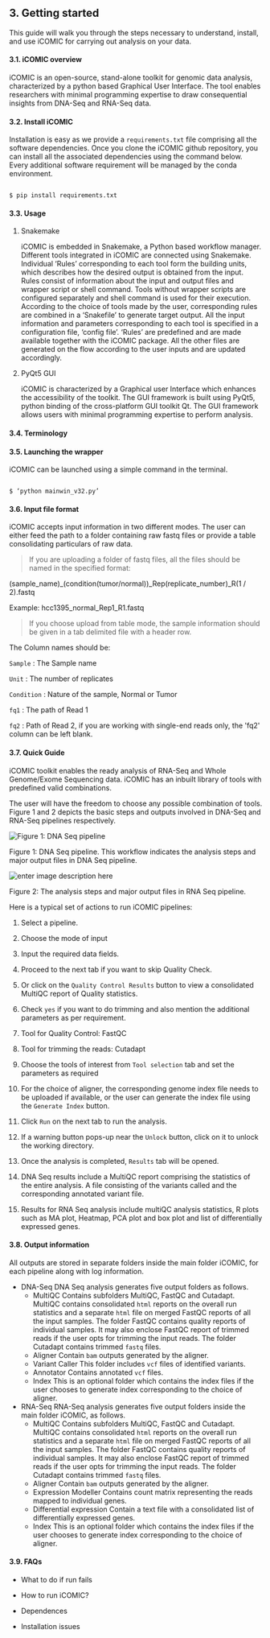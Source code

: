 ## 3. Getting started



This guide will walk you through the steps necessary to understand, install, and use iCOMIC for carrying out analysis on your data.

  

#### 3.1. iCOMIC overview

iCOMIC is an open-source, stand-alone toolkit for genomic data analysis, characterized by a python based Graphical User Interface. The tool enables researchers with minimal programming expertise to draw consequential insights from DNA-Seq and RNA-Seq data.

#### 3.2. Install iCOMIC

Installation is easy as we provide a `requirements.txt` file comprising all the software dependencies. Once you clone the iCOMIC github repository, you can install all the associated dependencies using the command below. Every additional software requirement will be managed by the conda environment.

```

$ pip install requirements.txt

```

  

#### 3.3. Usage

1) Snakemake

	iCOMIC is embedded in Snakemake, a Python based workflow manager. Different tools integrated in iCOMIC are connected using Snakemake. Individual ‘Rules’ corresponding to each tool form the building units, which describes how the desired output is obtained from the input. Rules consist of information about the input and output files and wrapper script or shell command. Tools without wrapper scripts are configured separately and shell command is used for their execution. According to the choice of tools made by the user, corresponding rules are combined in a ‘Snakefile’ to generate target output. All the input information and parameters corresponding to each tool is specified in a configuration file, ‘config file’. ‘Rules’ are predefined and are made available together with the iCOMIC package. All the other files are generated on the flow according to the user inputs and are updated accordingly. 

2) PyQt5 GUI

	iCOMIC is characterized by a Graphical user Interface which enhances the accessibility of the toolkit. The GUI framework is built using PyQt5, python binding of the cross-platform GUI toolkit Qt. The GUI framework allows users with minimal programming expertise to perform analysis.

  

#### 3.4. Terminology

  

#### 3.5. Launching the wrapper

iCOMIC can be launched using a simple command in the terminal.

```

$ ‘python mainwin_v32.py’

```

#### 3.6. Input file format

iCOMIC accepts input information in two different modes. The user can either feed the path to a folder containing raw fastq files or provide a table consolidating particulars of raw data.

  

>If you are uploading a folder of fastq files, all the files should be named in the specified format:

(sample_name)_(condition(tumor/normal))_Rep(replicate_number)_R(1 / 2).fastq

Example: hcc1395_normal_Rep1_R1.fastq

  

>If you choose upload from table mode, the sample information should be given in a tab delimited file with a header row.

The Column names should be:

`Sample` : The Sample name

`Unit` : The number of replicates

`Condition` : Nature of the sample, Normal or Tumor

`fq1` : The path of Read 1

`fq2` : Path of Read 2, if you are working with single-end reads only, the 'fq2' column can be left blank.

  

#### 3.7. Quick Guide

iCOMIC toolkit enables the ready analysis of RNA-Seq and Whole Genome/Exome Sequencing data. iCOMIC has an inbuilt library of tools with predefined valid combinations.

The user will have the freedom to choose any possible combination of tools. Figure 1 and 2 depicts the basic steps and outputs involved in DNA-Seq and RNA-Seq pipelines respectively.

![Figure 1: DNA Seq pipeline](https://github.com/anjanaanilkumar1289/iCOMIC_doc/blob/master/docs/dnaseq.png)


Figure 1: DNA Seq pipeline. This workflow indicates the analysis steps and major output files in DNA Seq pipeline.

![enter image description here](https://github.com/anjanaanilkumar1289/iCOMIC_doc/blob/master/docs/rnaseq.png)

Figure 2: The analysis steps and major output files in RNA Seq pipeline.

Here is a typical set of actions to run iCOMIC pipelines:
1. Select a pipeline.

2. Choose the mode of input

3. Input the required data fields.

4. Proceed to the next tab if you want to skip Quality Check.

5. Or click on the `Quality Control Results` button to view a consolidated MultiQC report of Quality statistics.

6. Check `yes` if you want to do trimming and also mention the additional parameters as per requirement.

7. Tool for Quality Control: FastQC

8. Tool for trimming the reads: Cutadapt

9. Choose the tools of interest from `Tool selection` tab and set the parameters as required

10. For the choice of aligner, the corresponding genome index file needs to be uploaded if available, or the user can generate the index file using the `Generate Index` button.

11. Click `Run` on the next tab to run the analysis.

12. If a warning button pops-up near the `Unlock` button, click on it to unlock the working directory.

13. Once the analysis is completed, `Results` tab will be opened.

14. DNA Seq results include a MultiQC report comprising the statistics of the entire analysis. A file consisting of the variants called and the corresponding annotated variant file.

15. Results for RNA Seq analysis include multiQC analysis statistics, R plots such as MA plot, Heatmap, PCA plot and box plot and list of differentially expressed genes.

#### 3.8. Output information

All outputs are stored in separate folders inside the main folder iCOMIC, for each pipeline along with log information.

- DNA-Seq
DNA Seq analysis generates five output folders as follows.
	- MultiQC
	Contains subfolders MultiQC, FastQC and Cutadapt. MultiQC contains consolidated `html` reports on the overall run statistics and a separate `html` file on merged FastQC reports of all the input samples. The folder FastQC contains quality reports of individual samples. It may also enclose FastQC report of trimmed reads if the user opts for trimming the input reads. The folder Cutadapt contains trimmed `fastq` files.
	- Aligner
Contain `bam` outputs generated by the aligner.
	- Variant Caller
This folder includes `vcf` files of identified variants.
	- Annotator
Contains annotated `vcf` files.
	- Index
This is an optional folder which contains the index files if the user chooses to generate index corresponding to the choice of aligner.
- RNA-Seq
RNA-Seq analysis generates five output folders inside the main folder iCOMIC, as follows.
	- MultiQC
Contains subfolders MultiQC, FastQC and Cutadapt. MultiQC contains consolidated `html` reports on the overall run statistics and a separate `html` file on merged FastQC reports of all the input samples. The folder FastQC contains quality reports of individual samples. It may also enclose FastQC report of trimmed reads if the user opts for trimming the input reads. The folder Cutadapt contains trimmed `fastq` files.
	- Aligner
Contain `bam` outputs generated by the aligner.
	- Expression Modeller
Contains count matrix representing the reads mapped to individual genes.
	- Differential expression
Contain a text file with a consolidated list of differentially expressed genes.
	- Index
This is an optional folder which contains the index files if the user chooses to generate index corresponding to the choice of aligner.
#### 3.9. FAQs

- What to do if run fails

- How to run iCOMIC?

- Dependences

- Installation issues
